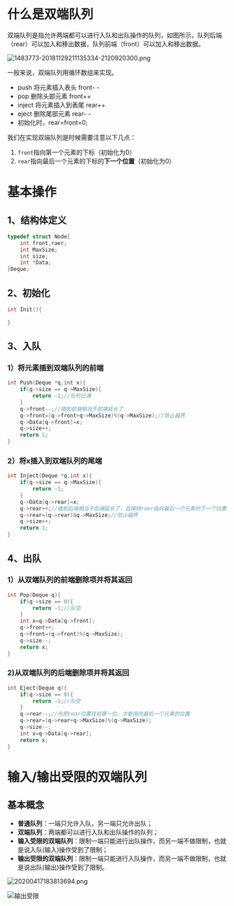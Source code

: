 # 什么是双端队列

双端队列是指允许两端都可以进行入队和出队操作的队列，如图所示，队列后端（rear）可以加入和移出数据，队列前端（front）可以加入和移出数据。

![1483773-20181129211135334-2120920300.png](https://i.loli.net/2020/11/12/W7io2jHQORxkC8q.png)

一般来说，双端队列用循环数组来实现。

- push 将元素插入表头 front- -
- pop 删除头部元素 front++
- inject 将元素插入到表尾 rear++
- eject 删除尾部元素 rear- -
- 初始化时，rear=front=0;

我们在实现双端队列是时候需要注意以下几点：

1. `front`指向第一个元素的下标（初始化为0）
2. `rear`指向最后一个元素的下标的**下一个位置**（初始化为0）

# 基本操作

## 1、结构体定义

~~~c
typedef struct Node{
    int front,raer;
    int MaxSize;
    int size;
    int *Data;
}Deque;
~~~

## 2、初始化

~~~c
int Init(){
    
}
~~~

## 3、入队

### 1）将元素插到双端队列的前端

~~~c
int Push(Deque *q,int x){
    if(q->size == q->MaxSize){
        return -1;//队列已满
    }
    q->front--;//插到前端相当于前端延长了
    q->front=(q->front+q->MaxSize)%(q->MaxSize);//防止越界
    q->Data[q->front]=x;
    q->size++;
    return 1;
}
~~~

### 2）将x插入到双端队列的尾端

~~~c
int Inject(Deque *q,int x){
    if(q->size == q->MaxSize){
        return -1;
    }
    q->Data[q->rear]=x;
    q->rear++;//插到后端相当于后端延长了，且保持raer指向最后一个元素的下一个位置
    q->rear=(q->rear)&q->MaxSize;//防止越界
    q->size++;
    return 1;
}
~~~

## 4、出队

### 1）从双端队列的前端删除项并将其返回

~~~ c
int Pop(Deque q){
    if(q->size == 0){
        return -1;//队空
    }
    int x=q->Data[q->front];
    q->front++;
    q->front=(q->front)%(q->MaxSize);
    q->size--;
    return x;
}
~~~

### 2)从双端队列的后端删除项并将其返回

~~~c
int Eject(Deque q){
    if(q->size == 0){
        return -1;//队空
    }
    q->rear--;//先把rear位置往前挪一位，才能指向最后一个元素的位置
    q->rear=(q->rear+q->MaxSize)%(q->MaxSize);
    q->size--;
    int x=q->Data[q->rear];
    return x;
}
~~~

# 输入/输出受限的双端队列

## 基本概念

- **普通队列**：一端只允许入队，另一端只允许出队；
- **双端队列**：两端都可以进行入队和出队操作的队列；
- **输入受限的双端队列**：限制一端只能进行出队操作，而另一端不做限制，也就是说入队(输入)操作受到了限制；
- **输出受限的双端队列**：限制一端只能进行入队操作，而另一端不做限制，也就是说出队(输出)操作受到了限制。

![20200417183813694.png](https://i.loli.net/2020/11/12/iWBcNybAstdrM4u.png)

![输出受限](https://i.loli.net/2020/11/12/uhAiY4DXKaEv3g6.png)







